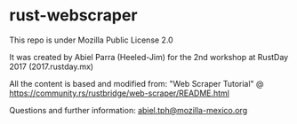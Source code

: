# rust-webscraper
This repo is under Mozilla Public License 2.0

It was created by Abiel Parra (Heeled-Jim) for the 2nd workshop at RustDay 2017 (2017.rustday.mx)

All the content is based and modified from: "Web Scraper Tutorial" @ https://community.rs/rustbridge/web-scraper/README.html

Questions and further information: abiel.tph@mozilla-mexico.org
